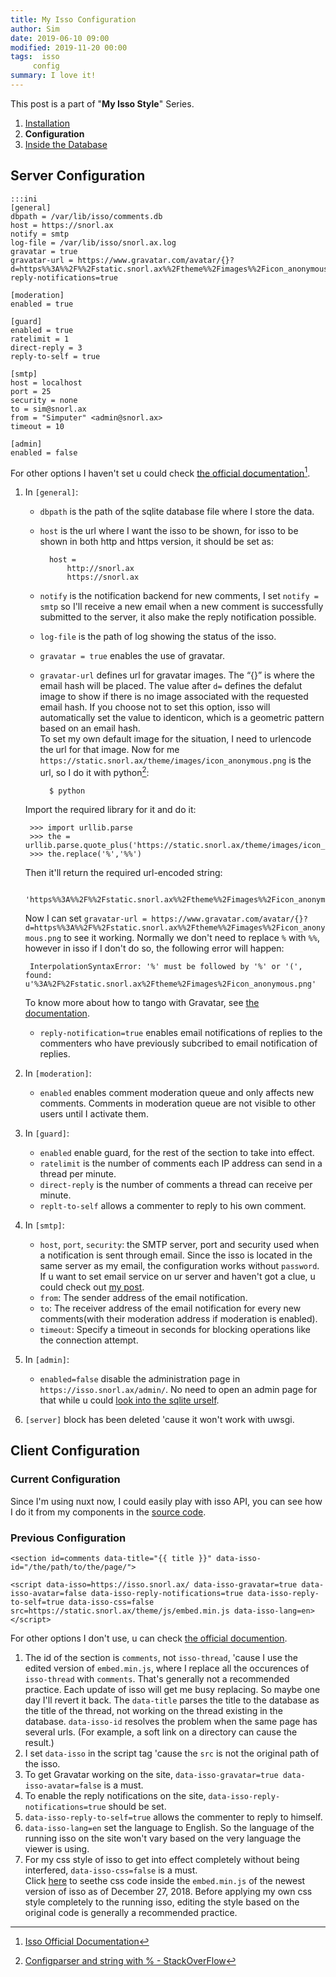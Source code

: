 ```yaml
---
title: My Isso Configuration
author: Sim
date: 2019-06-10 09:00
modified: 2019-11-20 00:00
tags:  isso
	 config
summary: I love it!
---
```

<div id="series">
        <p>This post is a part of "<b>My Isso Style</b>" Series.</p>
        <ol class="parts">
					<li>
					<a href="/terminal/2016/07/12/start-to-use-isso/">Installation</a>
					</li>
					<li id="i">
					<b>Configuration</b>
					</li>
					<li>
					<a href="/terminal/2019/06/10/inside-the-isso-database/">Inside the Database</a>
					</li>
        </ol>
</div>

## Server Configuration

	:::ini
	[general]
	dbpath = /var/lib/isso/comments.db
	host = https://snorl.ax
	notify = smtp
	log-file = /var/lib/isso/snorl.ax.log
	gravatar = true
	gravatar-url = https://www.gravatar.com/avatar/{}?d=https%%3A%%2F%%2Fstatic.snorl.ax%%2Ftheme%%2Fimages%%2Ficon_anonymous.png
	reply-notifications=true

	[moderation]
	enabled = true

	[guard]
	enabled = true
	ratelimit = 1
	direct-reply = 3
	reply-to-self = true

	[smtp]
	host = localhost
	port = 25
	security = none
	to = sim@snorl.ax
	from = "Simputer" <admin@snorl.ax>
	timeout = 10

	[admin]
	enabled = false

For other options I haven't set u could check <a href="https://posativ.org/isso/docs/configuration/server/" target="_blank">the official documentation</a>[^1].  

1. In `[general]`:  

	* `dbpath` is the path of the sqlite database file where I store the data.  
	* `host` is the url where I want the isso to be shown, for isso to be shown in both http and https version, it should be set as:  

			host =
				http://snorl.ax
				https://snorl.ax

	* `notify` is the notification backend for new comments, I set `notify = smtp` so I'll receive a new email when a new comment is successfully submitted to the server, it also make the reply notification possible.  
	* `log-file` is the path of log showing the status of the isso.
	* `gravatar = true` enables the use of gravatar.  
	* `gravatar-url` defines url for gravatar images. The “{}” is where the email hash will be placed. The value after `d=` defines the defalut image  to show if there is no image associated with the requested email hash. If you choose not to set this option, isso will automatically set the value to identicon, which is a geometric pattern based on an email hash.  
	To set my own default image for the situation, I need to urlencode the url for that image. Now for me `https://static.snorl.ax/theme/images/icon_anonymous.png` is the url, so I do it with python[^2]:  

			$ python

	Import the required library for it and do it:  

		>>> import urllib.parse
		>>> the = urllib.parse.quote_plus('https://static.snorl.ax/theme/images/icon_anonymous.png')
		>>> the.replace('%','%%')

	Then it'll return the required url-encoded string:  
	
		'https%%3A%%2F%%2Fstatic.snorl.ax%%2Ftheme%%2Fimages%%2Ficon_anonymous.png'
	
	Now I can set `gravatar-url = https://www.gravatar.com/avatar/{}?d=https%%3A%%2F%%2Fstatic.snorl.ax%%2Ftheme%%2Fimages%%2Ficon_anonymous.png` to see it working. Normally we don't need to replace `%` with `%%`, however in isso if I don't do so, the following error will happen:  
	
		InterpolationSyntaxError: '%' must be followed by '%' or '(', found: u'%3A%2F%2Fstatic.snorl.ax%2Ftheme%2Fimages%2Ficon_anonymous.png'  
	
	To know more about how to tango with Gravatar, see <a href="https://en.gravatar.com/site/implement/images/" target="_blank">the documentation</a>.  

	* `reply-notification=true` enables email notifications of replies to the commenters who have previously subcribed to email notification of replies.  

2. In `[moderation]`:  

	* `enabled` enables comment moderation queue and only affects new comments. Comments in moderation queue are not visible to other users until I activate them.  

3. In `[guard]`:  

	* `enabled` enable guard, for the rest of the section to take into effect.  
	* `ratelimit` is the number of comments each IP address can send in a thread per minute.  
	* `direct-reply` is the number of comments a thread can receive per minute.  
	* `replt-to-self` allows a commenter to reply to his own comment.

4. In `[smtp]`:  

	* `host`, `port`, `security`: the SMTP server, port and security used when a notification is sent through email. Since the isso is located in the same server as my email, the configuration works without `password`. If u want to set email service on ur server and haven't got a clue, u could check out [my post](/terminal/2018/12/27/running-email-service-on-my-own-server/).  
	* `from`: The sender address of the email notification.  
	* `to`: The receiver address of the email notification for every new comments(with their moderation address if moderation is enabled).  
	* `timeout`: Specify a timeout in seconds for blocking operations like the connection attempt.  

5. In `[admin]`:

	* `enabled=false` disable the administration page in `https://isso.snorl.ax/admin/`. No need to open an admin page for that while u could [look into the sqlite urself](/terminal/2019/06/10/inside-the-isso-database/).  

6. `[server]` block has been deleted 'cause it won't work with uwsgi.

## Client Configuration

### Current Configuration

Since I'm using nuxt now, I could easily play with isso API, you can see how I do it from my components in the [source code](https://github.com/SnorlaxYum/Simputer/tree/master/components).

### Previous Configuration  

	<section id=comments data-title="{{ title }}" data-isso-id="/the/path/to/the/page/">

	<script data-isso=https://isso.snorl.ax/ data-isso-gravatar=true data-isso-avatar=false data-isso-reply-notifications=true data-isso-reply-to-self=true data-isso-css=false src=https://static.snorl.ax/theme/js/embed.min.js data-isso-lang=en></script>

For other options I don't use, u can check <a href="https://posativ.org/isso/docs/configuration/client/" target="_blank">the official documention</a>.  

1. The id of the section is `comments`, not `isso-thread`, 'cause I use the edited version of `embed.min.js`, where I replace all the occurences of `isso-thread` with `comments`. That's generally not a recommended practice. Each update of isso will get me busy replacing. So maybe one day I'll revert it back. The `data-title` parses the title to the database as the title of the thread, not working on the thread existing in the database. `data-isso-id` resolves the problem when the same page has several urls. (For example, a soft link on a directory can cause the result.)  
2. I set `data-isso` in the script tag 'cause the `src` is not the original path of the isso.  
3. To get Gravatar working on the site, `data-isso-gravatar=true data-isso-avatar=false` is a must.  
4. To enable the reply notifications on the site, `data-isso-reply-notifications=true` should be set.  
5. `data-isso-reply-to-self=true` allows the commenter to reply to himself.  
6. `data-isso-lang=en` set the language to English. So the language of the running isso on the site won't vary based on the very language the viewer is using.  
7. For my css style of isso to get into effect completely without being interfered, `data-isso-css=false` is a must.  
	Click <a href="https://static.snorl.ax/isso.css">here</a> to seethe css code inside the `embed.min.js` of the newest version of isso as of December 27, 2018. Before applying my own css style completely to the running isso, editing the style based on the original code is generally a recommended practice.  


[^1]: <a href="https://posativ.org/isso/docs/" target="_blank">Isso Official Documentation</a>  
[^2]: <a href="https://stackoverflow.com/a/28874886/9850945" target="_blank">Configparser and string with % - StackOverFlow</a>
